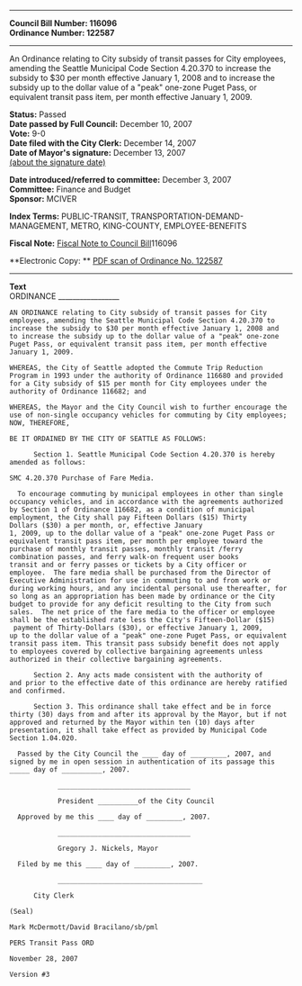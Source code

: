 * * * * *  
  
**Council Bill Number: [](#h0)[](#h2)116096**   
**Ordinance Number: 122587**  
  
* * * * *  
  
An Ordinance relating to City subsidy of transit passes for City employees, amending the Seattle Municipal Code Section 4.20.370 to increase the subsidy to $30 per month effective January 1, 2008 and to increase the subsidy up to the dollar value of a "peak" one-zone Puget Pass, or equivalent transit pass item, per month effective January 1, 2009.  
  
**Status:** Passed   
**Date passed by Full Council:** December 10, 2007   
**Vote:** 9-0   
**Date filed with the City Clerk:** December 14, 2007   
**Date of Mayor's signature:** December 13, 2007   
[(about the signature date)](/~public/approvaldate.htm)   
  
  
**Date introduced/referred to committee:** December 3, 2007   
**Committee:** Finance and Budget   
**Sponsor:** MCIVER   
  
**Index Terms:** PUBLIC-TRANSIT, TRANSPORTATION-DEMAND-MANAGEMENT, METRO, KING-COUNTY, EMPLOYEE-BENEFITS  
  
**Fiscal Note:** [Fiscal Note to Council Bill](http://clerk.seattle.gov/~public/fnote/116096.htm)[](#h1)[](#h3)116096  
  
**Electronic Copy: ** [PDF scan of Ordinance No. 122587](/~archives/Ordinances/Ord_122587.pdf)  
  
* * * * *  
  
**Text**  
    ORDINANCE _________________  
  
    AN ORDINANCE relating to City subsidy of transit passes for City  
    employees, amending the Seattle Municipal Code Section 4.20.370 to  
    increase the subsidy to $30 per month effective January 1, 2008 and  
    to increase the subsidy up to the dollar value of a "peak" one-zone  
    Puget Pass, or equivalent transit pass item, per month effective  
    January 1, 2009.  
  
    WHEREAS, the City of Seattle adopted the Commute Trip Reduction  
    Program in 1993 under the authority of Ordinance 116680 and provided  
    for a City subsidy of $15 per month for City employees under the  
    authority of Ordinance 116682; and  
  
    WHEREAS, the Mayor and the City Council wish to further encourage the  
    use of non-single occupancy vehicles for commuting by City employees;  
    NOW, THEREFORE,  
  
    BE IT ORDAINED BY THE CITY OF SEATTLE AS FOLLOWS:  
  
          Section 1. Seattle Municipal Code Section 4.20.370 is hereby  
    amended as follows:  
  
    SMC 4.20.370 Purchase of Fare Media.  
  
      To encourage commuting by municipal employees in other than single  
    occupancy vehicles, and in accordance with the agreements authorized  
    by Section 1 of Ordinance 116682, as a condition of municipal  
    employment, the City shall pay Fifteen Dollars ($15) Thirty  
    Dollars ($30) a per month, or, effective January  
    1, 2009, up to the dollar value of a "peak" one-zone Puget Pass or  
    equivalent transit pass item, per month per employee toward the  
    purchase of monthly transit passes, monthly transit /ferry  
    combination passes, and ferry walk-on frequent user books  
    transit and or ferry passes or tickets by a City officer or  
    employee.  The fare media shall be purchased from the Director of  
    Executive Administration for use in commuting to and from work or  
    during working hours, and any incidental personal use thereafter, for  
    so long as an appropriation has been made by ordinance or the City  
    budget to provide for any deficit resulting to the City from such  
    sales.  The net price of the fare media to the officer or employee  
    shall be the established rate less the City's Fifteen-Dollar ($15)  
     payment of Thirty-Dollars ($30), or effective January 1, 2009,  
    up to the dollar value of a "peak" one-zone Puget Pass, or equivalent  
    transit pass item. This transit pass subsidy benefit does not apply  
    to employees covered by collective bargaining agreements unless  
    authorized in their collective bargaining agreements.   
  
          Section 2. Any acts made consistent with the authority of  
    and prior to the effective date of this ordinance are hereby ratified  
    and confirmed.  
  
          Section 3. This ordinance shall take effect and be in force  
    thirty (30) days from and after its approval by the Mayor, but if not  
    approved and returned by the Mayor within ten (10) days after  
    presentation, it shall take effect as provided by Municipal Code  
    Section 1.04.020.  
  
      Passed by the City Council the ____ day of _________, 2007, and  
    signed by me in open session in authentication of its passage this  
    _____ day of __________, 2007.  
  
                _________________________________  
  
                President __________of the City Council  
  
      Approved by me this ____ day of _________, 2007.  
  
                _________________________________  
  
                Gregory J. Nickels, Mayor  
  
      Filed by me this ____ day of _________, 2007.  
  
                ____________________________________  
  
          City Clerk  
  
    (Seal)  
  
    Mark McDermott/David Bracilano/sb/pml  
  
    PERS Transit Pass ORD  
  
    November 28, 2007  
  
    Version #3  
